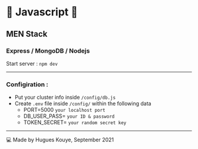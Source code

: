 # 🚀 Javascript  🚀
## MEN Stack
###  Express / MongoDB / Nodejs

Start server : `npm dev`
_____________________________

### Configiration :

* Put your cluster info inside `/config/db.js`
* Create `.env` file inside `/config/` within the following data
  - PORT=5000 `your localhost port`
  - DB_USER_PASS= `your ID & password`
  - TOKEN_SECRET= `your random secret key`
  
_________________________
  

  
💻 Made by Hugues Kouye, September 2021 
